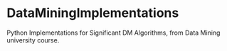 DataMiningImplementations
=========================

Python Implementations for Significant DM Algorithms, from Data Mining university course.
